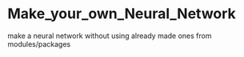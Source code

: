 # Make_your_own_Neural_Network
make a neural network without using already made ones from modules/packages
